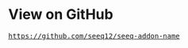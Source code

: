 # View on GitHub

<pre>
<a href="https://github.com/seeq12/seeq-<addon-name>" target="_blank">https://github.com/seeq12/seeq-addon-name</a>
</pre>